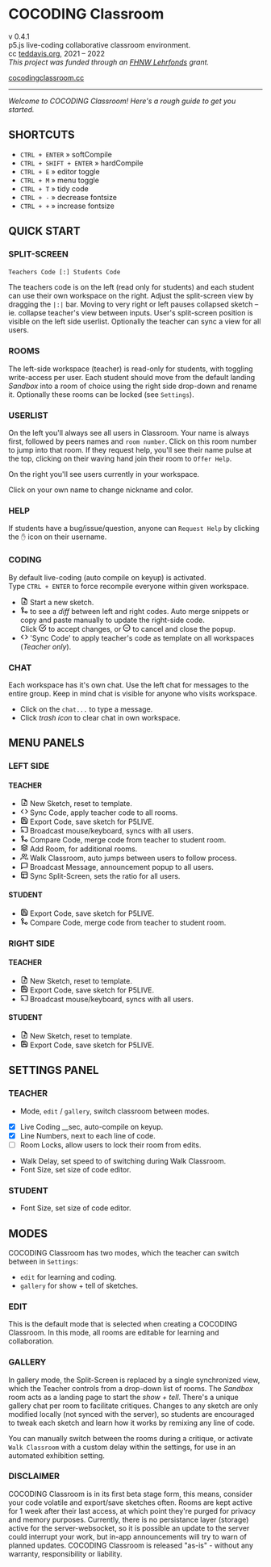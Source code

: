 # COCODING Classroom
v 0.4.1  
p5.js live-coding collaborative classroom environment.  
cc [teddavis.org](http://teddavis.org), 2021 – 2022  
*This project was funded through an [FHNW Lehrfonds](https://www.fhnw.ch/de/die-fhnw/strategische-entwicklungsschwerpunkte/hochschullehre-2025) grant.*

[cocodingclassroom.cc](https://cocodingclassroom.cc/)

-----

*Welcome to COCODING Classroom! Here's a rough guide to get you started.*

## SHORTCUTS
- `CTRL + ENTER` » softCompile
- `CTRL + SHIFT + ENTER` » hardCompile
- `CTRL + E` » editor toggle
- `CTRL + M` » menu toggle
- `CTRL + T` » tidy code
- `CTRL + -` » decrease fontsize
- `CTRL + +` » increase fontsize

## QUICK START
### SPLIT-SCREEN
`Teachers Code [:] Students Code`  

The teachers code is on the left (read only for students) and each student can use their own workspace on the right. Adjust the split-screen view by dragging the `|:|` bar. Moving to very right or left pauses collapsed sketch – ie. collapse teacher's view between inputs. User's split-screen position is visible on the left side userlist. Optionally the teacher can sync a view for all users.

### ROOMS
The left-side workspace (teacher) is read-only for students, with toggling write-access per user. Each student should move from the default landing *Sandbox* into a room of choice using the right side drop-down and rename it. Optionally these rooms can be locked (see `Settings`).

### USERLIST
On the left you'll always see all users in Classroom. Your name is always first, followed by peers names and `room number`. Click on this room number to jump into that room. If they request help, you'll see their name pulse at the top, clicking on their waving hand join their room to `Offer Help`.

On the right you'll see users currently in your workspace. 

Click on your own name to change nickname and color. 

### HELP
If students have a bug/issue/question, anyone can `Request Help` by clicking the `✋` icon on their username.

### CODING
By default live-coding (auto compile on keyup) is activated.    
Type `CTRL + ENTER` to force recompile everyone within given workspace. 

- <img class="svg" src="includes/icons/file-plus.svg" height="15px"> Start a new sketch. 
- <img class="svg" src="includes/icons/git-merge.svg" height="15px"> to see a *diff* between left and right codes. Auto merge snippets or copy and paste manually to update the right-side code.  
Click <img class="svg" src="includes/icons/check-circle.svg" height="15px"> to accept changes, or <img class="svg" src="includes/icons/minus-circle.svg" height="15px"> to cancel and close the popup.
- <img class="svg" src="includes/icons/code.svg" height="15px"> 'Sync Code' to apply teacher's code as template on all workspaces (*Teacher only*).
 
### CHAT
Each workspace has it's own chat. Use the left chat for messages to the entire group. Keep in mind chat is visible for anyone who visits workspace.      
- Click on the `chat...` to type a message.  
- Click *trash icon* to clear chat in own workspace.

### 

## MENU PANELS

### LEFT SIDE
#### TEACHER
- <img class="svg" src="includes/icons/file-plus.svg" height="15px"> New Sketch, reset to template.
- <img class="svg" src="includes/icons/code.svg" height="15px"> Sync Code, apply teacher code to all rooms.
- <img class="svg" src="includes/icons/save.svg" height="15px"> Export Code, save sketch for P5LIVE.
- <img class="svg" src="includes/icons/cast.svg" height="15px"> Broadcast mouse/keyboard, syncs with all users.
- <img class="svg" src="includes/icons/git-merge.svg" height="15px"> Compare Code, merge code from teacher to student room.
- <img class="svg" src="includes/icons/layers.svg" height="15px"> Add Room, for additional rooms.
- <img class="svg" src="includes/icons/users.svg" height="15px"> Walk Classroom, auto jumps between users to follow process.
- <img class="svg" src="includes/icons/message-square.svg" height="15px"> Broadcast Message, announcement popup to all users.
- <img class="svg" src="includes/icons/layout.svg" height="15px"> Sync Split-Screen, sets the ratio for all users.

#### STUDENT
- <img class="svg" src="includes/icons/save.svg" height="15px"> Export Code, save sketch for P5LIVE.
- <img class="svg" src="includes/icons/git-merge.svg" height="15px"> Compare Code, merge code from teacher to student room.

### RIGHT SIDE
#### TEACHER
- <img class="svg" src="includes/icons/file-plus.svg" height="15px"> New Sketch, reset to template.
- <img class="svg" src="includes/icons/save.svg" height="15px"> Export Code, save sketch for P5LIVE.
- <img class="svg" src="includes/icons/cast.svg" height="15px"> Broadcast mouse/keyboard, syncs with all users.

#### STUDENT
- <img class="svg" src="includes/icons/file-plus.svg" height="15px"> New Sketch, reset to template.
- <img class="svg" src="includes/icons/save.svg" height="15px"> Export Code, save sketch for P5LIVE.


## SETTINGS PANEL
### TEACHER
- Mode, `edit` / `gallery`, switch classroom between modes.
- [x] Live Coding __sec, auto-compile on keyup.
- [x] Line Numbers, next to each line of code.
- [ ] Room Locks, allow users to lock their room from edits.
- Walk Delay, set speed to of switching during Walk Classroom.
- Font Size, set size of code editor.

### STUDENT
- Font Size, set size of code editor.


## MODES
COCODING Classroom has two modes, which the teacher can switch between in `Settings`:

- `edit` for learning and coding.
- `gallery` for show + tell of sketches.

### EDIT
This is the default mode that is selected when creating a COCODING Classroom. In this mode, all rooms are editable for learning and collaboration.

### GALLERY
In gallery mode, the Split-Screen is replaced by a single synchronized view, which the Teacher controls from a drop-down list of rooms. The *Sandbox* room acts as a landing page to start the *show + tell*. There's a unique gallery chat per room to facilitate critiques. Changes to any sketch are only modified locally (not synced with the server), so students are encouraged to tweak each sketch and learn how it works by remixing any line of code.

You can manually switch between the rooms during a critique, or activate `Walk Classroom` with a custom delay within the settings, for use in an automated exhibition setting.

### DISCLAIMER
COCODING Classroom is in its first beta stage form, this means, consider your code volatile and export/save sketches often. Rooms are kept active for 1 week after their last access, at which point they're purged for privacy and memory purposes. Currently, there is no persistance layer (storage) active for the server-websocket, so it is possible an update to the server could interrupt your work, but in-app announcements will try to warn of planned updates. COCODING Classroom is released "as-is" - without any warranty, responsibility or liability. 